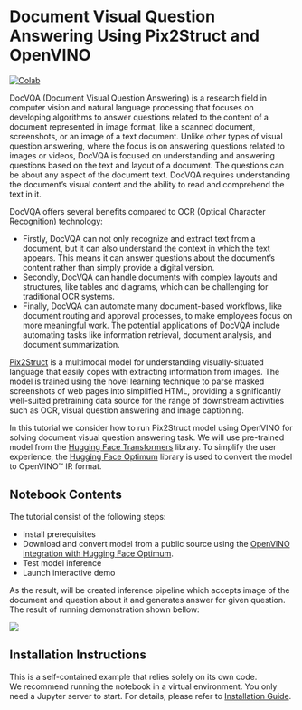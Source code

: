 # Document Visual Question Answering Using Pix2Struct and OpenVINO
[![Colab](https://colab.research.google.com/assets/colab-badge.svg)](https://colab.research.google.com/github/openvinotoolkit/openvino_notebooks/blob/latest/notebooks/pix2struct-docvqa/pix2struct-docvqa.ipynb)

DocVQA (Document Visual Question Answering) is a research field in computer vision and natural language processing that focuses on developing algorithms to answer questions related to the content of a document represented in image format, like a scanned document, screenshots, or an image of a text document. Unlike other types of visual question answering, where the focus is on answering questions related to images or videos, DocVQA is focused on understanding and answering questions based on the text and layout of a document. The questions can be about any aspect of the document text. DocVQA requires understanding the document’s visual content and the ability to read and comprehend the text in it.

DocVQA offers several benefits compared to OCR (Optical Character Recognition) technology:
* Firstly, DocVQA can not only recognize and extract text from a document, but it can also understand the context in which the text appears. This means it can answer questions about the document’s content rather than simply provide a digital version.
* Secondly, DocVQA can handle documents with complex layouts and structures, like tables and diagrams, which can be challenging for traditional OCR systems.
* Finally, DocVQA can automate many document-based workflows, like document routing and approval processes, to make employees focus on more meaningful work. The potential applications of DocVQA include automating tasks like information retrieval, document analysis, and document summarization.

[Pix2Struct](https://arxiv.org/pdf/2210.03347.pdf) is a multimodal model for understanding visually-situated language that easily copes with extracting information from images. The model is trained using the novel learning technique to parse masked screenshots of web pages into simplified HTML, providing a significantly well-suited pretraining data source for the range of downstream activities such as OCR, visual question answering and image captioning.

In this tutorial we consider how to run Pix2Struct model using OpenVINO for solving document visual question answering task. We will use pre-trained model from the [Hugging Face Transformers](https://huggingface.co/docs/transformers/index) library. To simplify the user experience, the [Hugging Face Optimum](https://huggingface.co/docs/optimum) library is used to convert the model to OpenVINO™ IR format.

## Notebook Contents

The tutorial consist of the following steps:

- Install prerequisites
- Download and convert model from a public source using the [OpenVINO integration with Hugging Face Optimum](https://huggingface.co/blog/openvino).
- Test model inference
- Launch interactive demo

As the result, will be created inference pipeline which accepts image of the document and question about it and generates answer for given question.
The result of running demonstration shown bellow:

![](https://user-images.githubusercontent.com/29454499/276283074-df7464e6-8293-4c6c-8f77-8e95d8f94c11.png)



## Installation Instructions

This is a self-contained example that relies solely on its own code.</br>
We recommend running the notebook in a virtual environment. You only need a Jupyter server to start.
For details, please refer to [Installation Guide](../../README.md).

